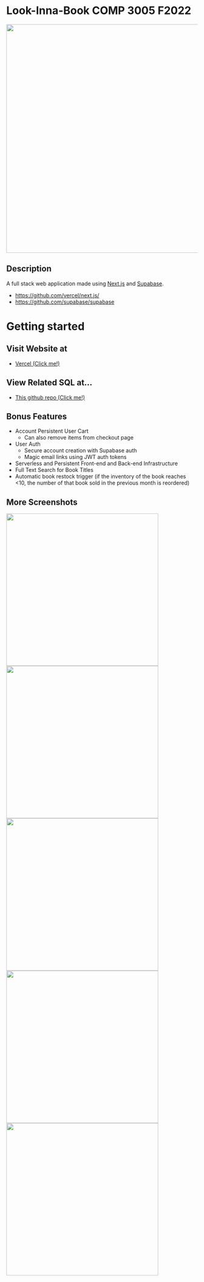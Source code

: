 # Look-Inna-Book COMP 3005 F2022

<img src="https://sglmmwjtjabvodozbyni.supabase.co/storage/v1/object/public/screenshots/landing_page.png" width="600" />

## Description
A full stack web application made using [Next.js](https://nextjs.org/) and [Supabase](https://supabase.com/).
- https://github.com/vercel/next.js/
- https://github.com/supabase/supabase

# Getting started

## Visit Website at
- [Vercel (Click me!)](https://look-inna-book.vercel.app/)

## View Related SQL at...
- [This github repo (Click me!)](https://github.com/andGuo/look-inna-book-sql)

## Bonus Features
- Account Persistent User Cart
    - Can also remove items from checkout page
- User Auth
    - Secure account creation with Supabase auth
    - Magic email links using JWT auth tokens
- Serverless and Persistent Front-end and Back-end Infrastructure
- Full Text Search for Book Titles
- Automatic book restock trigger (if the inventory of the book reaches <10, the number of that book sold in the previous month is reordered)

## More Screenshots
<img src="https://sglmmwjtjabvodozbyni.supabase.co/storage/v1/object/public/screenshots/login.png" width="400" />

<img src="https://sglmmwjtjabvodozbyni.supabase.co/storage/v1/object/public/screenshots/owner_access_page.png" width="400" />

<img src="https://sglmmwjtjabvodozbyni.supabase.co/storage/v1/object/public/screenshots/report_page.png" width="400" />

<img src="https://sglmmwjtjabvodozbyni.supabase.co/storage/v1/object/public/screenshots/checkout_page.png" width="400" />

<img src="https://sglmmwjtjabvodozbyni.supabase.co/storage/v1/object/public/screenshots/profile_page.png" width="400" />
